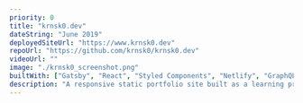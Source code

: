 ```yaml
---
priority: 0
title: "krnsk0.dev"
dateString: "June 2019"
deployedSiteUrl: "https://www.krnsk0.dev"
repoUrl: "https://github.com/krnsk0/krnsk0.dev"
videoUrl: ""
image: "./krnsk0_screenshot.png"
builtWith: ["Gatsby", "React", "Styled Components", "Netlify", "GraphQL"]
description: "A responsive static portfolio site built as a learning project for the JAMstack. Builds from Markdown files queried through Gatsby's GraphQL data layer. Hand-rolled CSS using Styled Components."
---
```

